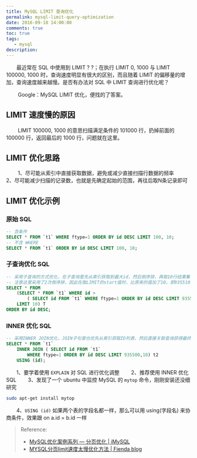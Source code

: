 ```yaml
---
title: MySQL LIMIT 查询优化
permalink: mysql-limit-query-optimization
date: 2016-09-18 14:00:00
comments: true
toc: true
tags: 
   - mysql
description: 
---
```


&emsp;&emsp;最近常在 SQL 中使用到 LIMIT ? ?；在执行 LIMIT 0, 1000 与 LIMIT 100000, 1000 时，查询速度明显有很大的区别，而且随着 LIMIT 的偏移量的增加，查询速度越来越慢。是否有办法对 SQL 中 LIMIT 查询进行优化呢？
<!-- more -->
&emsp;&emsp; Google：MySQL LIMIT 优化，便找的了答案。

## LIMIT 速度慢的原因
&emsp;&emsp; LIMIT 100000, 1000 的意思扫描满足条件的 101000 行，扔掉前面的 100000 行，返回最后的 1000 行，问题就在这里。

## LIMIT 优化思路
&emsp;&emsp; 1、尽可能从索引中直接获取数据，避免或减少直接扫描行数据的频率
&emsp;&emsp; 2、尽可能减少扫描的记录数，也就是先确定起始的范围，再往后取N条记录即可

## LIMIT 优化示例
### 原始 SQL
``` sql
-- 含条件
SELECT * FROM `t1` WHERE ftype=1 ORDER BY id DESC LIMIT 100, 10;
-- 不含 WHERE
SELECT * FROM `t1` ORDER BY id DESC LIMIT 100, 10;
```
### 子查询优化 SQL
``` sql
-- 采用子查询的方式优化，在子查询里先从索引获取到最大id，然后倒序排，再取10行结果集
-- 注意这里采用了2次倒序排，因此在取LIMIT的start值时，比原来的值加了10，即935510，否则结果将和原来的不一致
SELECT * FROM 
	(SELECT * FROM `t1` WHERE id > 
		( SELECT id FROM `t1` WHERE ftype=1 ORDER BY id DESC LIMIT 935510, 1) 
	LIMIT 10) T 
ORDER BY id DESC;
```
### INNER 优化 SQL
``` sql
-- 采用INNER JOIN优化，JOIN子句里也优先从索引获取ID列表，然后直接关联查询获得最终结果，这里不需要加10
SELECT * FROM `t1` 
	INNER JOIN ( SELECT id FROM `t1` 
		WHERE ftype=1 ORDER BY id DESC LIMIT 935500,10) t2 
	USING (id);
```
&emsp;&emsp;1、要学着使用 `EXPLAIN` 对 SQL 进行优化调整
&emsp;&emsp;2、推荐使用 INNER 优化 SQL
&emsp;&emsp;3、发现了一个 ubuntu 中监控 MySQL 的 `mytop` 命令，刚刚安装还没细研究
``` bash
sudo apt-get install mytop
```
&emsp;&emsp;4、`USING (id)` 如果两个表的字段名都一样，那么可以用 using(字段名) 来协商条件，效果跟 on a.id = b.id 一样



> Reference:
> - [MySQL优化案例系列 — 分页优化 | iMySQL](http://imysql.com/2014/07/26/mysql-optimization-case-paging-optimize.shtml)
> - [MYSQL分页limit速度太慢优化方法 | Fienda blog](http://www.fienda.com/archives/110)
